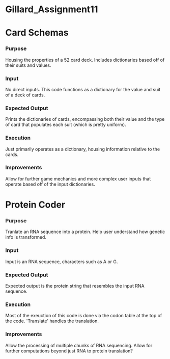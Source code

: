 # Gillard_Assignment11
# Card Schemas
### Purpose
Housing the properties of a 52 card deck. Includes dictionaries based off of their  suits and values.
### Input
No direct inputs. This code functions as a dictionary for the value and suit of a deck of cards.
### Expected Output
Prints the dictionaries of cards, encompassing both their value and the type of card that populates each suit (which is pretty uniform).
### Execution
Just primarily operates as a dictionary, housing information relative to the cards.
### Improvements
Allow for further game mechanics and more complex user inputs that operate based off of the input dictionaries.

# Protein Coder
### Purpose
Tranlate an RNA sequence into a protein. Help user understand how genetic info is transformed.
### Input
Input is an RNA sequence, characters such as A or G.
### Expected Output
Expected output is the protein string that resembles the input RNA sequence.
### Execution
Most of the exeuction of this code is done via the codon table at the top of the code. 'Translate' handles the translation.
### Improvements
Allow the processing of multiple chunks of RNA sequencing. Allow for further computations beyond just RNA to protein translation?

